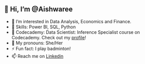 👋 Hi, I’m @Aishwaree
---
- 👀 I’m interested in Data Analysis, Economics and Finance.
- 🌱 Skills: Power BI, SQL, Python
- :notebook_with_decorative_cover: Codecademy: Data Scientist: Inference Specialist course on Codecademy. Check out my [profile](https://www.codecademy.com/profiles/aishwaree)!
- :slightly_smiling_face: My pronouns: She/Her
- :zap: Fun fact: I play badminton!
- 📫 Reach me on [Linkedin](https://www.linkedin.com/in/aishwareemahadea)

<!---
Aishwaree/Aishwaree is a ✨ special ✨ repository because its `README.md` (this file) appears on your GitHub profile.
You can click the Preview link to take a look at your changes.
--->
